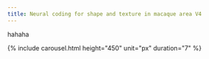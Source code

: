 ```yaml
---
title: Neural coding for shape and texture in macaque area V4
---
```


hahaha

{% include carousel.html height="450" unit="px" duration="7" %}
